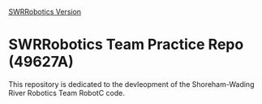 [SWRRobotics Version](https://img.shields.io/badge/version-0.1.0-blue.svg)

# SWRRobotics Team Practice Repo (49627A)
This repository is dedicated to the devleopment of the Shoreham-Wading River Robotics Team RobotC code.
